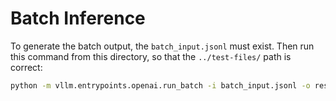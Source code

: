 # Batch Inference

To generate the batch output, the `batch_input.jsonl` must exist. Then run this command from this directory, so that the `../test-files/` path is correct:

```bash
python -m vllm.entrypoints.openai.run_batch -i batch_input.jsonl -o results.jsonl --model Qwen/Qwen2.5-VL-3B-Instruct --allowed-local-media-path=/home/tomasruiz/code/llm_app/test-files --enforce-eager
```
